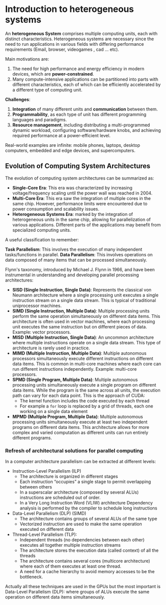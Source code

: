 
# Introduction to heterogeneous systems

An **heterogeneous System** comprises multiple computing units, each with distinct characteristics. Heterogeneous systems are necessary since the need to run applications in various fields with differing performance requirements (Email, browser, videogames , cad ... etc). 

Main motivations are:

1. The need for high performance and energy efficiency in modern devices, which are **power-constrained**. 
2. Many compute-intensive applications can be partitioned into parts with different characteristics, each of which can be efficiently accelerated by a different type of computing unit.

**Challenges**:

1. **Integration** of many different units and **communication** between them.
2. **Programmability**, as each type of unit has different programming languages and paradigms.
3. **Resource management**, including distributing a multi-programmed dynamic workload, configuring software/hardware knobs, and achieving required performance at a power-efficient level.

Real-world examples are infinite: mobile phones, laptops, desktop computers, embedded and edge devices, and supercomputers. 

## Evolution of Computing System Architectures

The evolution of computing system architectures can be summarized as: 

- **Single-Core Era**: This era was characterized by increasing voltage/frequency scaling until the power wall was reached in 2004.
- **Multi-Core Era**: This era saw the integration of multiple cores in the same chip. However, performance limits were encountered due to power consumption and scalability issues.
- **Heterogeneous Systems Era**: marked by the integration of heterogeneous units in the same chip, allowing for parallelization of various applications. Different parts of the applications may benefit from specialized computing units.


A useful classification to remember: 

**Task Parallelism**: This involves the execution of many independent tasks/functions in parallel.
**Data Parallelism**: This involves operations on data composed of many items that can be processed simultaneously.

Flynn's taxonomy, introduced by Michael J. Flynn in 1966, and have been instrumental in understanding and developing parallel processing architectures:

- **SISD (Single Instruction, Single Data)**: Represents the classical von Neumann architecture where a single processing unit executes a single instruction stream on a single data stream. This is typical of traditional uniprocessor machines. 
- **SIMD (Single Instruction, Multiple Data)**: Multiple processing units perform the same operation simultaneously on different data items. This architecture is often used in vector machines, where each processing unit executes the same instruction but on different pieces of data. Example: vector processors.
- **MISD (Multiple Instruction, Single Data)**: An uncommon architecture where multiple instructions operate on a single data stream. This type of architecture is rarely used in practice.
- **MIMD (Multiple Instruction, Multiple Data)**: Multiple autonomous processors simultaneously execute different instructions on different data items. This is common in multi-core machines where each core can run different instructions independently. Example: multi-core processors.
- **SPMD (Single Program, Multiple Data)**: Multiple autonomous processing units simultaneously execute a single program on different data items. While the program is the same across all units, the execution path can vary for each data point. This is the approach of  CUDA:
	- The kernel function includes the code executed by each thread
	- For example a `for` loop is replaced by a grid of threads, each one working on a single data element
- **MPMD (Multiple Program, Multiple Data)**: Multiple autonomous processing units simultaneously execute at least two independent programs on different data items. This architecture allows for more complex and varied computation as different units can run entirely different programs. 

### Refresh of architectural solutions for parallel computing

In a computer architecture parallelism can be extracted at different levels: 

- Instruction-Level Parallelism (ILP)
	- The architecture is organized in different stages
	- Each instruction “occupies” a single stage to permit overlapping between others
	- In a superscalar architecture (composed by several ALUs) instructions are scheduled out of order.
	- In a Very Long Instruction Word (VLIW) architecture Dependency analysis is performed by the compiler to schedule long instructions 
- Data-Level Parallelism (DLP) (SIMD)
	- The architecture contains groups of several ALUs of the same type
	- Vectorized instruction are used to make the same operation executed on different data 
- Thread-Level Parallelism (TLP):
	- Independent threads (no dependencies between each other) executes all together multiple instruction streams 
	- The architecture stores the execution data (called context) of all the threads
	- The architecture contains several cores (multicore architecture) where each of them executes at least one thread.
	- A need for a cache hierarchy to avoid memory accesses to be the bottleneck. 

Actually all these techniques are used in the GPUs but the most important is Data-Level Parallelism (DLP): where groups of ALUs execute the same operation on different data items simultaneously.
